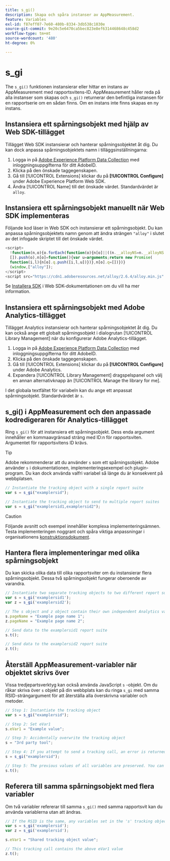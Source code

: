 ```yaml
---
title: s_gi()
description: Skapa och spåra instanser av AppMeasurement.
feature: Variables
exl-id: f87eff07-7e60-480b-8334-3db538c1030e
source-git-commit: 9e20c5e6470ca5bec823e8ef6314468648c458d2
workflow-type: tm+mt
source-wordcount: '480'
ht-degree: 0%

---
```


# s_gi

The `s_gi()` funktionen instansierar eller hittar en instans av AppMeasurement med rapportsvitens-ID. AppMeasurement håller reda på alla instanser som skapas och `s_gi()` returnerar den befintliga instansen för en rapportserie om en sådan finns. Om en instans inte finns skapas en ny instans.

## Instansiera ett spårningsobjekt med hjälp av Web SDK-tillägget

Tillägget Web SDK instansierar och hanterar spårningsobjektet åt dig. Du kan dock anpassa spårningsobjektets namn i tilläggsinställningarna:

1. Logga in på [Adobe Experience Platform Data Collection](https://experience.adobe.com/data-collection) med inloggningsuppgifterna för ditt AdobeID.
1. Klicka på den önskade taggegenskapen.
1. Gå till [!UICONTROL Extensions] klickar du på **[!UICONTROL Configure]** under Adobe Experience Platform Web SDK.
1. Ändra [!UICONTROL Name] till det önskade värdet. Standardvärdet är `alloy`.

## Instansiera ett spårningsobjekt manuellt när Web SDK implementeras

Följande kod läser in Web SDK och instansierar ett spårningsobjekt. Du kan anpassa spårningsobjektets namn genom att ändra strängen `"alloy"` i slutet av det infogade skriptet till det önskade värdet.

```js
<script>
  !function(n,o){o.forEach(function(o){n[o]||((n.__alloyNS=n.__alloyNS||
  []).push(o),n[o]=function(){var u=arguments;return new Promise(
  function(i,l){n[o].q.push([i,l,u])})},n[o].q=[])})}
  (window,["alloy"]);
</script>
<script src="https://cdn1.adoberesources.net/alloy/2.6.4/alloy.min.js" async></script>
```

Se [Installera SDK](https://experienceleague.adobe.com/docs/experience-platform/edge/fundamentals/installing-the-sdk.html) i Web SDK-dokumentationen om du vill ha mer information.

## Instansiera ett spårningsobjekt med Adobe Analytics-tillägget

Tillägget Analytics instansierar och hanterar spårningsobjektet åt dig. Du kan också ange ett globalt spårningsobjekt i dialogrutan [!UICONTROL Library Management] när du konfigurerar Adobe Analytics-tillägget.

1. Logga in på [Adobe Experience Platform Data Collection](https://experience.adobe.com/data-collection) med inloggningsuppgifterna för ditt AdobeID.
1. Klicka på den önskade taggegenskapen.
1. Gå till [!UICONTROL Extensions] klickar du på **[!UICONTROL Configure]** under Adobe Analytics.
1. Expandera [!UICONTROL Library Management] dragspelspanel och välj en annan alternativknapp än [!UICONTROL Manage the library for me].

I det globala textfältet för variabeln kan du ange ett anpassat spårningsobjekt. Standardvärdet är `s`.

## s_gi() i AppMeasurement och den anpassade kodredigeraren för Analytics-tillägget

Ring `s_gi()` för att instansiera ett spårningsobjekt. Dess enda argument innehåller en kommaavgränsad sträng med ID:n för rapportsviten. Argumentet för rapportsvitens ID krävs.

>[!TIP]
>
>Adobe rekommenderar att du använder `s` som ett spårningsobjekt. Adobe använder `s` i dokumentationen, implementeringsexempel och plugin-program. Du kan dock använda valfri variabel så länge du är konsekvent på webbplatsen.

```js
// Instantiate the tracking object with a single report suite
var s = s_gi("examplersid");

// Instantiate the tracking object to send to multiple report suites
var s = s_gi("examplersid1,examplersid2");
```

>[!CAUTION]
>
>Följande avsnitt och exempel innehåller komplexa implementeringsämnen. Testa implementeringen noggrant och spåra viktiga anpassningar i organisationens [konstruktionsdokument](../../prepare/solution-design.md).

## Hantera flera implementeringar med olika spårningsobjekt

Du kan skicka olika data till olika rapportsviter om du instansierar flera spårningsobjekt. Dessa två spårningsobjekt fungerar oberoende av varandra.

```js
// Instantiate two separate tracking objects to two different report suites
var s = s_gi('examplersid1');
var z = s_gi('examplersid2');

// The s object and z object contain their own independent Analytics variables simultaneously
s.pageName = "Example page name 1";
z.pageName = "Example page name 2";

// Send data to the examplersid1 report suite
s.t();

// Send data to the examplersid2 report suite
z.t();
```

## Återställ AppMeasurement-variabler när objektet skrivs över

Vissa tredjepartsverktyg kan också använda JavaScript `s` -objekt. Om du råkar skriva över `s` objekt på din webbplats kan du ringa `s_gi` med samma RSID-strängargument för att återställa alla överskrivna variabler och metoder.

```js
// Step 1: Instantiate the tracking object
var s = s_gi("examplersid");

// Step 2: Set eVar1
s.eVar1 = "Example value";

// Step 3: Accidentally overwrite the tracking object
s = "3rd party tool";

// Step 4: If you attempt to send a tracking call, an error is returned. Instead, re-instantiate the tracking object
s = s_gi("examplersid");

// Step 5: The previous values of all variables are preserved. You can send a tracking call and eVar1 is correctly set
s.t();
```

## Referera till samma spårningsobjekt med flera variabler

Om två variabler refererar till samma `s_gi()` med samma rapportsvit kan du använda variablerna utan att ändras.

```js
// If the RSID is the same, any variables set in the 's' tracking object also get set in 'z' tracking object
var s = s_gi('examplersid');
var z = s_gi('examplersid');

s.eVar1 = "Shared tracking object value";

// This tracking call contains the above eVar1 value
z.t();
```
